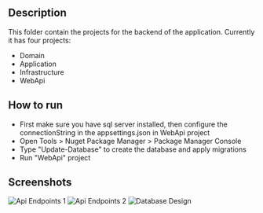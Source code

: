 ## Description
This folder contain the projects for the backend of the application. 
Currently it has four projects:
* Domain
* Application
* Infrastructure
* WebApi

## How to run
- First make sure you have sql server installed, then configure the connectionString in the appsettings.json in WebApi project
- Open Tools > Nuget Package Manager > Package Manager Console
- Type "Update-Database" to create the database and apply migrations
- Run "WebApi" project

## Screenshots
![Api Endpoints 1](https://user-images.githubusercontent.com/39552203/168916680-6e80dc73-e201-46b0-bfe8-b6fc08882056.jpg)
![Api Endpoints 2](https://user-images.githubusercontent.com/39552203/168916697-f03811a6-fe08-450a-879b-08f265709d33.jpg)
![Database Design](https://user-images.githubusercontent.com/39552203/168916721-b0b09661-5200-4e78-a018-3e371df36cef.png)
